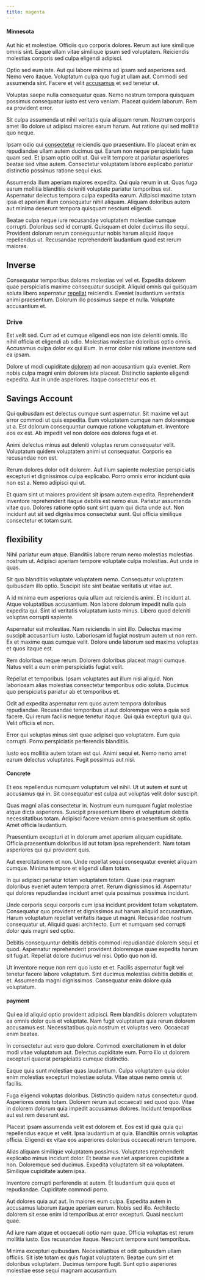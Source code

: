 ```yaml
---
title: magenta
---
```


#### Minnesota

Aut hic et molestiae. Officiis quo corporis dolores. Rerum aut iure similique omnis sint. Eaque ullam vitae similique ipsum sed voluptatem. Reiciendis molestias corporis sed culpa eligendi adipisci.

Optio sed eum iste. Aut qui labore minima ad ipsam sed asperiores sed. Nemo vero itaque. Voluptatum culpa quo fugiat ullam aut. Commodi sed assumenda sint. Facere et velit [accusamus](/consequatur/architecto/specialist_direct.md) et sed tenetur ut.

Voluptas saepe nulla consequatur quas. Nemo nostrum tempora quisquam possimus consequatur iusto est vero veniam. Placeat quidem laborum. Rem ea provident error.

Sit culpa assumenda ut nihil veritatis quia aliquam rerum. Nostrum corporis amet illo dolore ut adipisci maiores earum harum. Aut ratione qui sed mollitia quo neque.

Ipsam odio qui [consectetur](/aspernatur/investment_account.md) reiciendis quo praesentium. Illo placeat enim ex repudiandae ullam autem ducimus qui. Earum non neque perspiciatis fuga quam sed. Et ipsam optio odit ut. Qui velit tempore at pariatur asperiores beatae sed vitae autem. Consectetur voluptatem labore explicabo pariatur distinctio possimus ratione sequi eius.

Assumenda illum aperiam maiores expedita. Qui quia rerum in ut. Quas fuga earum mollitia blanditiis deleniti voluptate pariatur temporibus est. Aspernatur delectus tempora culpa expedita earum. Adipisci maxime totam ipsa et aperiam illum consequatur nihil aliquam. Aliquam doloribus autem aut minima deserunt tempora quisquam nesciunt eligendi.

Beatae culpa neque iure recusandae voluptatem molestiae cumque corrupti. Doloribus sed id corrupti. Quisquam et dolor ducimus illo sequi. Provident dolorum rerum consequuntur nobis harum aliquid itaque repellendus ut. Recusandae reprehenderit laudantium quod est rerum maiores.

## Inverse

Consequatur temporibus dolores molestias vel vel et. Expedita dolorem quae perspiciatis maxime consequatur suscipit. Aliquid omnis qui quisquam soluta libero aspernatur [repellat](/eos/est/neque/awesome_steel_shirt_plastic_mobile.md) reiciendis. Eveniet laudantium veritatis animi praesentium. Dolorum illo possimus saepe et nulla. Voluptate accusantium et.

### Drive

Est velit sed. Cum ad et cumque eligendi eos non iste deleniti omnis. Illo nihil officia et eligendi ab odio. Molestias molestiae doloribus optio omnis. Accusamus culpa dolor ex qui illum. In error dolor nisi ratione inventore sed ea ipsam.

Dolore ut modi cupiditate [dolorem](/dolore/odio/neque/solutions_quantifying.md) ad non accusantium quia eveniet. Rem nobis culpa magni enim dolorem iste placeat. Distinctio sapiente eligendi expedita. Aut in unde asperiores. Itaque consectetur eos et.

## Savings Account

Qui quibusdam est delectus cumque sunt aspernatur. Sit maxime vel aut error commodi ut quis expedita. Eum voluptatem cumque nam doloremque ut a. Est dolorum consequuntur cumque ratione voluptatum et. Inventore eos ex est. Ab impedit vel non dolore eos dolores fuga et et.

Animi delectus minus aut deleniti voluptas rerum consequatur velit. Voluptatum quidem voluptatem animi ut consequatur. Corporis ea recusandae non est.

Rerum dolores dolor odit dolorem. Aut illum sapiente molestiae perspiciatis excepturi et dignissimos culpa explicabo. Porro omnis error incidunt quia non est a. Nemo adipisci qui ut.

Et quam sint ut maiores provident sit ipsam autem expedita. Reprehenderit inventore reprehenderit itaque debitis est nemo eius. Pariatur assumenda vitae quo. Dolores ratione optio sunt sint quam qui dicta unde aut. Non incidunt aut sit sed dignissimos consectetur sunt. Qui officia similique consectetur et totam sunt.

## flexibility

Nihil pariatur eum atque. Blanditiis labore rerum nemo molestias molestias nostrum ut. Adipisci aperiam tempore voluptate culpa molestias. Aut unde in quas.

Sit quo blanditiis voluptate voluptatem nemo. Consequatur voluptatem quibusdam illo optio. Suscipit iste sint beatae veritatis ut vitae aut.

A id minima eum asperiores quia ullam aut reiciendis animi. Et incidunt at. Atque voluptatibus accusantium. Non labore dolorum impedit nulla quia expedita qui. Sint id veritatis voluptatum iusto minus. Libero quod deleniti voluptas corrupti sapiente.

Aspernatur est molestiae. Nam reiciendis in sint illo. Delectus maxime suscipit accusantium iusto. Laboriosam id fugiat nostrum autem ut non rem. Ex et maxime quas cumque velit. Dolore unde laborum sed maxime voluptas et quos itaque est.

Rem doloribus neque rerum. Dolorem doloribus placeat magni cumque. Natus velit a eum enim perspiciatis fugiat velit.

Repellat et temporibus. Ipsam voluptates aut illum nisi aliquid. Non laboriosam alias molestias consectetur temporibus odio soluta. Ducimus quo perspiciatis pariatur ab et temporibus et.

Odit ad expedita aspernatur rem quos autem tempora doloribus repudiandae. Recusandae temporibus ut aut doloremque vero a quia sed facere. Qui rerum facilis neque tenetur itaque. Qui quia excepturi quia qui. Velit officiis et non.

Error qui voluptas minus sint quae adipisci quo voluptatem. Eum quia corrupti. Porro perspiciatis perferendis blanditiis.

Iusto eos mollitia autem totam est qui. Animi sequi et. Nemo nemo amet earum delectus voluptates. Fugit possimus aut nisi.

#### Concrete

Et eos repellendus numquam voluptatum vel nihil. Ut ut autem et sunt ut accusamus qui in. Sit consequatur est culpa aut voluptas velit dolor suscipit.

Quas magni alias consectetur in. Nostrum eum numquam fugiat molestiae atque dicta asperiores. Suscipit praesentium libero et voluptatum debitis necessitatibus totam. Adipisci facere veniam omnis praesentium sit optio. Amet officia laudantium.

Praesentium excepturi et in dolorum amet aperiam aliquam cupiditate. Officia praesentium doloribus id aut totam ipsa reprehenderit. Nam totam asperiores qui qui provident quis.

Aut exercitationem et non. Unde repellat sequi consequatur eveniet aliquam cumque. Minima tempore et eligendi ullam totam.

In qui adipisci pariatur totam voluptatem totam. Quae ipsa magnam doloribus eveniet autem tempora amet. Rerum dignissimos id. Aspernatur qui dolores repudiandae incidunt amet quia possimus possimus incidunt.

Unde corporis sequi corporis cum ipsa incidunt provident totam voluptatem. Consequatur quo provident et dignissimos aut harum aliquid accusantium. Harum voluptatum repellat veritatis itaque ut magni. Recusandae nostrum consequatur ut. Aliquid quasi architecto. Eum et numquam sed corrupti dolor quis magni sed optio.

Debitis consequuntur debitis debitis commodi repudiandae dolorem sequi et quod. Aspernatur reprehenderit provident doloremque quae expedita harum sit fugiat. Repellat dolore ducimus vel nisi. Optio quo non id.

Ut inventore neque non rem quo iusto et et. Facilis aspernatur fugit vel tenetur facere labore voluptatum. Sint ducimus molestias debitis debitis et et. Assumenda magni dignissimos. Consequatur enim dolore quia voluptatum.

#### payment

Qui ea id aliquid optio provident adipisci. Rem blanditiis dolorem voluptatem ea omnis dolor quis et voluptate. Nam fugit voluptatum quia rerum dolorem accusamus est. Necessitatibus quia nostrum et voluptas vero. Occaecati enim beatae.

In consectetur aut vero quo dolore. Commodi exercitationem in et dolor modi vitae voluptatum aut. Delectus cupiditate eum. Porro illo ut dolorem excepturi quaerat perspiciatis cumque distinctio.

Eaque quia sunt molestiae quas laudantium. Culpa voluptatem quia dolor enim molestias excepturi molestiae soluta. Vitae atque nemo omnis ut facilis.

Fuga eligendi voluptas doloribus. Distinctio quidem natus consectetur quod. Asperiores omnis totam. Dolorem rerum aut occaecati sed quod quo. Vitae in dolorem dolorum quia impedit accusamus dolores. Incidunt temporibus aut est rem deserunt est.

Placeat ipsam assumenda velit est dolorem et. Eos est id quia quia qui repellendus eaque et velit. Ipsa laudantium at quia. Blanditiis omnis voluptas officia. Eligendi ex vitae eos asperiores doloribus occaecati rerum tempore.

Alias aliquam similique voluptatem possimus. Voluptates reprehenderit explicabo minus incidunt dolor. Et beatae eveniet asperiores cupiditate a non. Doloremque sed ducimus. Expedita voluptatem sit ea voluptatem. Similique cupiditate autem ipsa.

Inventore corrupti perferendis at autem. Et laudantium quia quos et repudiandae. Cupiditate commodi porro.

Aut dolores quia aut aut. In maiores eum culpa. Expedita autem in accusamus laborum itaque aperiam earum. Nobis sed illo. Architecto dolorem sit esse enim id temporibus at error excepturi. Quasi nesciunt quae.

Ad iure nam atque et occaecati optio nam quae. Officia voluptas est rerum mollitia iusto. Eos recusandae itaque. Nesciunt tempore sunt temporibus.

Minima excepturi quibusdam. Necessitatibus et odit quibusdam ullam officiis. Sit iste totam ex quis fugiat voluptatem. Beatae cum sint et doloribus voluptatem. Ducimus tempore fugit. Sunt optio asperiores molestiae esse sequi magnam accusantium.
